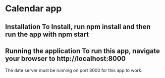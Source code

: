 # Calendar app

## Installation To Install, run npm install and then run the app with npm start

## Running the application To run this app, navigate your browser to http://localhost:8000

The date server must be running on port 3000 for this app to work.
